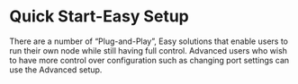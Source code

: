 ---
---

# Quick Start-Easy Setup

There are a number of “Plug-and-Play”, Easy solutions that enable users to run their own node while still having full control. Advanced users who wish to have more control over configuration such as changing port settings can use the Advanced setup.

